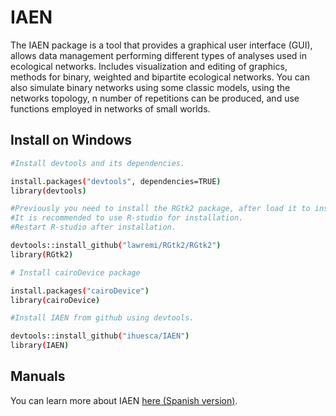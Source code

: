 # IAEN
The IAEN package is a tool that provides a graphical user interface (GUI), allows data management performing different types of analyses used in ecological networks. Includes visualization and editing of graphics, methods for binary, weighted and bipartite ecological networks. You can also simulate binary networks using some classic models, using the networks topology, n number of repetitions can be produced, and use functions employed in networks of small worlds.

## Install on Windows

```bash
#Install devtools and its dependencies.

install.packages("devtools", dependencies=TRUE)
library(devtools)

#Previously you need to install the RGtk2 package, after load it to install the GTK + plug-in. 
#It is recommended to use R-studio for installation. 
#Restart R-studio after installation.

devtools::install_github("lawremi/RGtk2/RGtk2")
library(RGtk2)

# Install cairoDevice package

install.packages("cairoDevice")
library(cairoDevice)

#Install IAEN from github using devtools.

devtools::install_github("ihuesca/IAEN")
library(IAEN)
```

## Manuals

You can learn more about IAEN [here (Spanish version)]( https://ihuesca.github.io/IAEN-Manual/).
